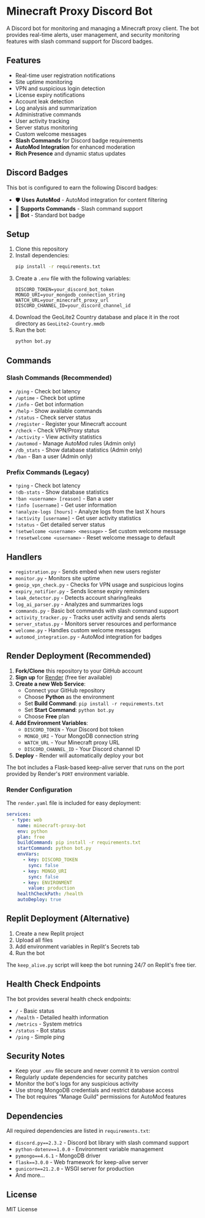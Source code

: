 # Minecraft Proxy Discord Bot

A Discord bot for monitoring and managing a Minecraft proxy client. The bot provides real-time alerts, user management, and security monitoring features with slash command support for Discord badges.

## Features

- Real-time user registration notifications
- Site uptime monitoring
- VPN and suspicious login detection
- License expiry notifications
- Account leak detection
- Log analysis and summarization
- Administrative commands
- User activity tracking
- Server status monitoring
- Custom welcome messages
- **Slash Commands** for Discord badge requirements
- **AutoMod Integration** for enhanced moderation
- **Rich Presence** and dynamic status updates

## Discord Badges

This bot is configured to earn the following Discord badges:
- 🛡️ **Uses AutoMod** - AutoMod integration for content filtering
- 🔧 **Supports Commands** - Slash command support
- 🤖 **Bot** - Standard bot badge

## Setup

1. Clone this repository
2. Install dependencies:
   ```bash
   pip install -r requirements.txt
   ```
3. Create a `.env` file with the following variables:
   ```
   DISCORD_TOKEN=your_discord_bot_token
   MONGO_URI=your_mongodb_connection_string
   WATCH_URL=your_minecraft_proxy_url
   DISCORD_CHANNEL_ID=your_discord_channel_id
   ```
4. Download the GeoLite2 Country database and place it in the root directory as `GeoLite2-Country.mmdb`
5. Run the bot:
   ```bash
   python bot.py
   ```

## Commands

### Slash Commands (Recommended)
- `/ping` - Check bot latency
- `/uptime` - Check bot uptime
- `/info` - Get bot information
- `/help` - Show available commands
- `/status` - Check server status
- `/register` - Register your Minecraft account
- `/check` - Check VPN/Proxy status
- `/activity` - View activity statistics
- `/automod` - Manage AutoMod rules (Admin only)
- `/db_stats` - Show database statistics (Admin only)
- `/ban` - Ban a user (Admin only)

### Prefix Commands (Legacy)
- `!ping` - Check bot latency
- `!db-stats` - Show database statistics
- `!ban <username> [reason]` - Ban a user
- `!info [username]` - Get user information
- `!analyze-logs [hours]` - Analyze logs from the last X hours
- `!activity [username]` - Get user activity statistics
- `!status` - Get detailed server status
- `!setwelcome <username> <message>` - Set custom welcome message
- `!resetwelcome <username>` - Reset welcome message to default

## Handlers

- `registration.py` - Sends embed when new users register
- `monitor.py` - Monitors site uptime
- `geoip_vpn_check.py` - Checks for VPN usage and suspicious logins
- `expiry_notifier.py` - Sends license expiry reminders
- `leak_detector.py` - Detects account sharing/leaks
- `log_ai_parser.py` - Analyzes and summarizes logs
- `commands.py` - Basic bot commands with slash command support
- `activity_tracker.py` - Tracks user activity and sends alerts
- `server_status.py` - Monitors server resources and performance
- `welcome.py` - Handles custom welcome messages
- `automod_integration.py` - AutoMod integration for badges

## Render Deployment (Recommended)

1. **Fork/Clone** this repository to your GitHub account
2. **Sign up** for [Render](https://render.com) (free tier available)
3. **Create a new Web Service**:
   - Connect your GitHub repository
   - Choose **Python** as the environment
   - Set **Build Command**: `pip install -r requirements.txt`
   - Set **Start Command**: `python bot.py`
   - Choose **Free** plan
4. **Add Environment Variables**:
   - `DISCORD_TOKEN` - Your Discord bot token
   - `MONGO_URI` - Your MongoDB connection string
   - `WATCH_URL` - Your Minecraft proxy URL
   - `DISCORD_CHANNEL_ID` - Your Discord channel ID
5. **Deploy** - Render will automatically deploy your bot

The bot includes a Flask-based keep-alive server that runs on the port provided by Render's `PORT` environment variable.

### Render Configuration

The `render.yaml` file is included for easy deployment:
```yaml
services:
  - type: web
    name: minecraft-proxy-bot
    env: python
    plan: free
    buildCommand: pip install -r requirements.txt
    startCommand: python bot.py
    envVars:
      - key: DISCORD_TOKEN
        sync: false
      - key: MONGO_URI
        sync: false
      - key: ENVIRONMENT
        value: production
    healthCheckPath: /health
    autoDeploy: true
```

## Replit Deployment (Alternative)

1. Create a new Replit project
2. Upload all files
3. Add environment variables in Replit's Secrets tab
4. Run the bot

The `keep_alive.py` script will keep the bot running 24/7 on Replit's free tier.

## Health Check Endpoints

The bot provides several health check endpoints:
- `/` - Basic status
- `/health` - Detailed health information
- `/metrics` - System metrics
- `/status` - Bot status
- `/ping` - Simple ping

## Security Notes

- Keep your `.env` file secure and never commit it to version control
- Regularly update dependencies for security patches
- Monitor the bot's logs for any suspicious activity
- Use strong MongoDB credentials and restrict database access
- The bot requires "Manage Guild" permissions for AutoMod features

## Dependencies

All required dependencies are listed in `requirements.txt`:
- `discord.py==2.3.2` - Discord bot library with slash command support
- `python-dotenv==1.0.0` - Environment variable management
- `pymongo==4.6.1` - MongoDB driver
- `flask==3.0.0` - Web framework for keep-alive server
- `gunicorn==21.2.0` - WSGI server for production
- And more...

## License

MIT License 